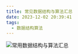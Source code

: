 ```yaml
---
title: 常见数据结构与算法汇总
date: 2023-12-02 20:39:41
tags:
  - 数据结构算法
---
```



![常用数据结构与算法汇总](https://cdn.jsdelivr.net/gh/sswfive/blog-pic@main/20231203/常用数据结构与算法汇总.1cq5i9uhhpog.png)